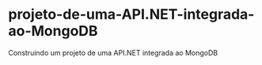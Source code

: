 # projeto-de-uma-API.NET-integrada-ao-MongoDB
Construindo um projeto de uma API.NET integrada ao MongoDB
